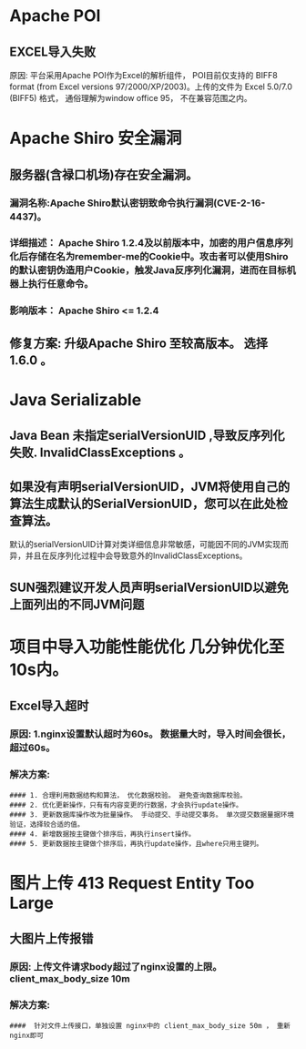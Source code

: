# Apache POI
 ## EXCEL导入失败
 原因: 平台采用Apache POI作为Excel的解析组件， POI目前仅支持的 BIFF8 format (from Excel versions 97/2000/XP/2003)。上传的文件为 Excel 5.0/7.0 (BIFF5) 格式， 通俗理解为window office 95， 不在兼容范围之内。 
# Apache Shiro 安全漏洞
## 服务器(含禄口机场)存在安全漏洞。 
### 漏洞名称:Apache Shiro默认密钥致命令执行漏洞(CVE-2-16-4437)。
### 详细描述： Apache Shiro 1.2.4及以前版本中，加密的用户信息序列化后存储在名为remember-me的Cookie中。攻击者可以使用Shiro的默认密钥伪造用户Cookie，触发Java反序列化漏洞，进而在目标机器上执行任意命令。
### 影响版本： Apache Shiro <= 1.2.4
## 修复方案: 升级Apache Shiro 至较高版本。 选择 1.6.0 。
# Java Serializable
## Java Bean 未指定serialVersionUID ,导致反序列化失败. InvalidClassExceptions 。
## 如果没有声明serialVersionUID，JVM将使用自己的算法生成默认的SerialVersionUID，您可以在此处检查算法。
默认的serialVersionUID计算对类详细信息非常敏感，可能因不同的JVM实现而异，并且在反序列化过程中会导致意外的InvalidClassExceptions。
## SUN强烈建议开发人员声明serialVersionUID以避免上面列出的不同JVM问题

# 项目中导入功能性能优化  几分钟优化至10s内。
 ## Excel导入超时  
 ### 原因: 1.nginx设置默认超时为60s。 数据量大时，导入时间会很长，超过60s。
 ### 解决方案: 
    #### 1. 合理利用数据结构和算法， 优化数据校验。 避免查询数据库校验。
    #### 2. 优化更新操作，只有有内容变更的行数据，才会执行update操作。
    #### 3. 更新数据库操作改为批量操作。 手动提交、手动提交事务。 单次提交数据量据环境验证，选择较合适的值。
    #### 4. 新增数据按主键做个排序后，再执行insert操作。
    #### 5. 更新数据按主键做个排序后，再执行update操作，且where只用主键列。

# 图片上传 413 Request Entity Too Large
 ##  大图片上传报错  
 ### 原因: 上传文件请求body超过了nginx设置的上限。 client_max_body_size 10m 
 ### 解决方案: 
    ####  针对文件上传接口，单独设置 nginx中的 client_max_body_size 50m ， 重新nginx即可
  
